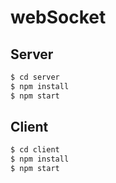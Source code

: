 # webSocket

## Server
```sh
$ cd server
$ npm install
$ npm start
```

## Client
``` sh
$ cd client
$ npm install
$ npm start
```
